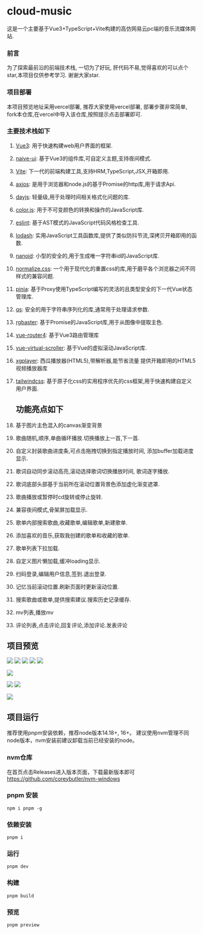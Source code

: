# cloud-music

这是一个主要基于Vue3+TypeScript+Vite构建的高仿网易云pc端的音乐流媒体网站.

### 前言

为了探索最前沿的前端技术栈, 一切为了好玩, 肝代码不易,觉得喜欢的可以点个star,本项目仅供参考学习.
谢谢大家star.

### 项目部署

本项目预览地址采用vercel部署, 推荐大家使用vercel部署, 部署步骤非常简单, fork本仓库,在vercel中导入该仓库,按照提示点击部署即可.

### 主要技术栈如下

1. [Vue3](https://vuejs.org/):  用于快速构建web用户界面的框架.

2. [naive-ui](https://www.naiveui.com/zh-CN/light): 基于Vue3的组件库,可自定义主题,支持夜间模式.

3. [Vite](https://vitejs.dev/): 下一代的前端构建工具,支持HRM,TypeScript,JSX,开箱即用.

4. [axios](https://axios-http.com/): 是用于浏览器和node.js的基于Promise的http库,用于请求Api.

5. [dayjs](https://day.js.org/): 轻量级,用于处理时间相关格式化问题的库.

6. [color.js](https://www.npmjs.com/package/color.js): 用于不可变颜色的转换和操作的JavaScript库.

7. [eslint](https://eslint.org/): 基于AST模式的JavaScript代码风格检查工具.

8. [lodash](https://lodash.com/docs/): 实用JavaScript工具函数库,提供了类似防抖节流,深拷贝开箱即用的函数.

9. [nanoid](https://github.com/ai/nanoid/blob/main/README.zh-CN.md): 小型的安全的,用于生成唯一字符串id的JavaScript库.

10. [normalize.css](https://github.com/necolas/normalize.css): 一个用于现代化的重置css的库,用于磨平各个浏览器之间不同样式的兼容问题.

11. [pinia](https://pinia.vuejs.org/): 基于Proxy使用TypeScript编写的灵活的且类型安全的下一代Vue状态管理库.

12. [qs](https://www.npmjs.com/package/qs): 安全的用于字符串序列化的库,通常用于处理请求参数.

13. [rgbaster](https://www.npmjs.com/package/rgbaster): 基于Promise的JavaScript库,用于从图像中提取主色.

14. [vue-router4](https://router.vuejs.org/zh/introduction.html): 基于Vue3路由管理库

15. [vue-virtual-scroller](https://github.com/Akryum/vue-virtual-scroller): 基于Vue的虚拟滚动JavaScript库.

16. [xgplayer](https://v2.h5player.bytedance.com/): 西瓜播放器(HTML5),带解析器,能节省流量 提供开箱即用的HTML5视频播放器库

17. [tailwindcss](https://tailwindcss.com/): 基于原子化css的实用程序优先的css框架,用于快速构建自定义用户界面.
    
    ## 功能亮点如下

18. 基于图片主色混入的canvas渐变背景

19. 歌曲随机,顺序,单曲循环播放.切换播放上一首,下一首.

20. 自定义封装歌曲进度条,可点击拖拽切换到指定播放时间, 添加buffer加载进度显示.

21. 歌词自动同步滚动高亮,滚动选择歌词切换播放时间, 歌词逐字播放.

22. 歌词底部头部基于当前所在滚动位置背景色添加虚化渐变遮罩.

23. 歌曲播放或暂停时cd旋转或停止旋转.

24. 兼容夜间模式,骨架屏加载显示.

25. 歌单内部搜索歌曲,收藏歌单,编辑歌单,新建歌单.

26. 添加喜欢的音乐,获取我创建的歌单和收藏的歌单.

27. 歌单列表下拉加载.

28. 自定义图片懒加载,缓冲loading显示.

29. 扫码登录,编辑用户信息,签到.退出登录.

30. 记忆当前滚动位置.刷新页面时更新滚动位置.

31. 搜索歌曲或歌单,提供搜索建议.搜索历史记录缓存.

32. mv列表,播放mv

33. 评论列表,点击评论,回复评论,添加评论.发表评论

## 项目预览
![](https://upload-images.jianshu.io/upload_images/24914540-3610a62506e089c7.png?imageMogr2/auto-orient/strip%7CimageView2/2/w/1240)
![](https://upload-images.jianshu.io/upload_images/24914540-f75bd93f493a0630.png?imageMogr2/auto-orient/strip%7CimageView2/2/w/1240)
![](https://upload-images.jianshu.io/upload_images/24914540-3037f3b2061af382.png?imageMogr2/auto-orient/strip%7CimageView2/2/w/1240)
![](https://upload-images.jianshu.io/upload_images/24914540-33da12dc895b574a.png?imageMogr2/auto-orient/strip%7CimageView2/2/w/1240)
![](https://upload-images.jianshu.io/upload_images/24914540-282aa2c065314f7a.png?imageMogr2/auto-orient/strip%7CimageView2/2/w/1240)

![](https://upload-images.jianshu.io/upload_images/24914540-6e666b06fa902d43.png?imageMogr2/auto-orient/strip%7CimageView2/2/w/1240)

![](https://upload-images.jianshu.io/upload_images/24914540-1d77d01057781aaf.png?imageMogr2/auto-orient/strip%7CimageView2/2/w/1240)
![](https://upload-images.jianshu.io/upload_images/20032554-89d3aae105f66885.png?imageMogr2/auto-orient/strip%7CimageView2/2/w/1240)


![](https://upload-images.jianshu.io/upload_images/20032554-e5898c2b509dabea.png?imageMogr2/auto-orient/strip%7CimageView2/2/w/1240)

## 项目运行

推荐使用pnpm安装依赖，推荐node版本14.18+, 16+。
建议使用nvm管理不同node版本，nvm安装前建议卸载当前已经安装的node。

### nvm仓库

在首页点击Releases进入版本页面，下载最新版本即可
https://github.com/coreybutler/nvm-windows

### pnpm 安装

```shell
npm i pnpm -g
```

### 依赖安装

```shell
pnpm i
```

### 运行

```shell
pnpm dev
```

### 构建

```shell
pnpm build
```

### 预览

```shell
pnpm preview
```
